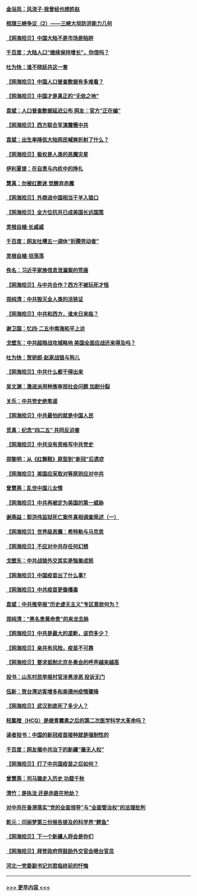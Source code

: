#### [金浴凤：风流子‧我曾经也想姓赵](../pages/nsc993/n12920911.md?t=05040102) 
#### [梳理三峡争议（2）——三峡大坝防洪能力几何](../pages/nsc993/n12920173.md?t=05040102) 
#### [【网海拾贝】中国大陆不是市场是陷阱](../pages/nsc993/n12920143.md?t=05040102) 
#### [千百度：大陆人口“继续保持增长”，你信吗？](../pages/nsc993/n12918946.md?t=05040102) 
#### [吐为快：谁不晓妖共这一套](../pages/nsc993/n12918941.md?t=05040102) 
#### [【网海拾贝】中国人口普查数据有多难看？](../pages/nsc993/n12917822.md?t=05040102) 
#### [【网海拾贝】中国才是真正的“无依之地”](../pages/nsc993/n12915845.md?t=05040102) 
#### [袁斌：人口普查数据延迟公布 网友：官方“正在编”](../pages/nsc993/n12915748.md?t=05040102) 
#### [【网海拾贝】西方联合军演震慑中共](../pages/nsc993/n12913466.md?t=05040102) 
#### [袁斌：出生率降低大陆网民喊爽折射了什么？](../pages/nsc993/n12913365.md?t=05040102) 
#### [【网海拾贝】极权是人类的恶魔灾星](../pages/nsc993/n12910697.md?t=05040102) 
#### [伊利夏提：在自责与内疚中的挣扎](../pages/nsc993/n12910493.md?t=05040102) 
#### [慧真：勿被红歌迷 觉醒弃赤魔](../pages/nsc993/n12910485.md?t=05040102) 
#### [【网海拾贝】外商进中国相当于羊入狼口](../pages/nsc993/n12908274.md?t=05040102) 
#### [【网海拾贝】全方位抗共已成美国长远国策](../pages/nsc993/n12906878.md?t=05040102) 
#### [灵根自植‧长戚戚](../pages/nsc993/n12905585.md?t=05040102) 
#### [千百度：网友吐槽五一调休“折腾劳动者”](../pages/nsc993/n12905934.md?t=05040102) 
#### [灵根自植‧坦荡荡](../pages/nsc993/n12905562.md?t=05040102) 
#### [佚名：习近平家族信息泄漏案的荒唐](../pages/nsc993/n12904705.md?t=05040102) 
#### [【网海拾贝】与中共合作？西方不被玩死才怪](../pages/nsc993/n12903873.md?t=05040102) 
#### [郑纯清：中共毁灭全人类的活铁证](../pages/nsc993/n12903785.md?t=05040102) 
#### [【网海拾贝】中共和西方，谁末日来临？](../pages/nsc993/n12903482.md?t=05040102) 
#### [谢卫国：忆四‧二五中南海和平上访](../pages/nsc993/n12902192.md?t=05040102) 
#### [戈壁东：中共超限战攻城略地 美国全面应战还来得及吗？](../pages/nsc993/n12902297.md?t=05040102) 
#### [吐为快：贺骄郎‧赵家战狼与狗儿](../pages/nsc993/n12902280.md?t=05040102) 
#### [【网海拾贝】中共什么都干得出来](../pages/nsc993/n12897500.md?t=05040102) 
#### [吴文渊：激进派用种族审视社会问题 加剧分裂](../pages/nsc993/n12893881.md?t=05040102) 
#### [关乐：中共党史绝笔谣](../pages/nsc993/n12897270.md?t=05040102) 
#### [【网海拾贝】中共最怕的就是中国人民](../pages/nsc993/n12894705.md?t=05040102) 
#### [觅真：纪念“四二五” 共同反迫害](../pages/nsc993/n12894553.md?t=05040102) 
#### [【网海拾贝】中共没有资格写中共党史](../pages/nsc993/n12892231.md?t=05040102) 
#### [郑黎明：从《红舞鞋》原型到“新冠”后遗症](../pages/nsc993/n12890469.md?t=05040102) 
#### [【网海拾贝】美国应采取对等原则应对中共](../pages/nsc993/n12889176.md?t=05040102) 
#### [曾慧燕：乱世中国儿女情](../pages/nsc993/n12887931.md?t=05040102) 
#### [【网海拾贝】中共再被定为美国的第一威胁](../pages/nsc993/n12887580.md?t=05040102) 
#### [谢燕益：郭洪伟监狱死亡案件真相调查简述（一）](../pages/nsc993/n12885648.md?t=05040102) 
#### [【网海拾贝】世界级恶魔：希特勒与马克思](../pages/nsc993/n12884062.md?t=05040102) 
#### [【网海拾贝】不应对中共存任何幻想](../pages/nsc993/n12881460.md?t=05040102) 
#### [戈壁东：中共战狼外交其实是恼羞成怒](../pages/nsc993/n12880392.md?t=05040102) 
#### [【网海拾贝】中国疫苗出了什么事?](../pages/nsc993/n12879124.md?t=05040102) 
#### [【网海拾贝】中共疫苗更像播毒](../pages/nsc993/n12876631.md?t=05040102) 
#### [袁斌：中共推举报“历史虚无主义”专区意欲何为？](../pages/nsc993/n12876530.md?t=05040102) 
#### [郑纯清：“黑名贵黄命贵”的来龙去脉](../pages/nsc993/n12875589.md?t=05040102) 
#### [【网海拾贝】中共是最大的垄断，该罚多少？](../pages/nsc993/n12874006.md?t=05040102) 
#### [【网海拾贝】亲共有风险，疫苗不可靠](../pages/nsc993/n12872224.md?t=05040102) 
#### [【网海拾贝】要求抵制北京冬奥会的呼声越来越高](../pages/nsc993/n12868962.md?t=05040102) 
#### [投书：山东村民举报村官涉黑涉恶 投诉无门](../pages/nsc993/n12869726.md?t=05040102) 
#### [伍新：贺台湾访客增多和美德州疫情骤降](../pages/nsc993/n12865651.md?t=05040102) 
#### [【网海拾贝】武汉到底死了多少人？](../pages/nsc993/n12863707.md?t=05040102) 
#### [羟氯喹（HCQ）是继青霉素之后的第二次医学科学大革命吗？](../pages/nsc993/n12638564.md?t=05040102) 
#### [读者投书：中国的新冠疫苗接种就是强制性的](../pages/nsc993/n12859932.md?t=05040102) 
#### [千百度：网友揭中共治下的新疆“毫无人权”](../pages/nsc993/n12858385.md?t=05040102) 
#### [【网海拾贝】打了中共国疫苗之后如何？](../pages/nsc993/n12857866.md?t=05040102) 
#### [曾慧燕：司马璐走入历史 功载千秋](../pages/nsc993/n12856996.md?t=05040102) 
#### [清竹：是执法 还是赤匪在抢劫？](../pages/nsc993/n12856952.md?t=05040102) 
#### [对中共在香港落实“党的全面领导”与“全面管治权”的法理批判](../pages/nsc993/n12856929.md?t=05040102) 
#### [乾元：闫丽梦第三份报告提及的科学界“鳄鱼”](../pages/nsc993/n12855985.md?t=05040102) 
#### [【网海拾贝】下一个新疆人将会是你们](../pages/nsc993/n12855864.md?t=05040102) 
#### [【网海拾贝】拜登政府将鼓励外交官会晤台官员](../pages/nsc993/n12853615.md?t=05040102) 
#### [河北一党委副书记刘君临终前的忏悔](../pages/nsc993/n12849420.md?t=05040102) 

----
#### [ >>> 更早内容 <<< ](../indexes/nsc993-earlier.md)
